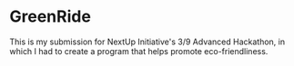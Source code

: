 # GreenRide
This is my submission for NextUp Initiative's 3/9 Advanced Hackathon, in which I had to create a program that helps promote eco-friendliness.
